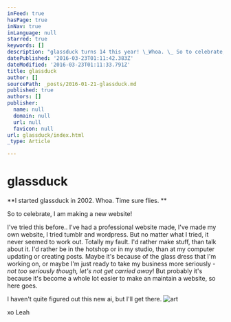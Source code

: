 ```yaml
---
inFeed: true
hasPage: true
inNav: true
inLanguage: null
starred: true
keywords: []
description: "glassduck turns 14 this year! \_Whoa. \_ So to celebrate, I am making a new website!"
datePublished: '2016-03-23T01:11:42.383Z'
dateModified: '2016-03-23T01:11:33.791Z'
title: glassduck
author: []
sourcePath: _posts/2016-01-21-glassduck.md
published: true
authors: []
publisher:
  name: null
  domain: null
  url: null
  favicon: null
url: glassduck/index.html
_type: Article

---
```

# glassduck

**I started glassduck in 2002\.  Whoa.  Time sure flies.   **

So to celebrate, I am making a new website!

I've tried this before.. I've had a professional website made, I've made my own website, I tried tumblr and wordpress.  But no matter what I tried, it never seemed to work out.  Totally my fault. I'd rather make stuff, than talk about it.  I'd rather be in the hotshop or in my studio, than at my computer updating or creating posts. Maybe it's because of the glass dress that I'm working on, or maybe I'm just ready to take my business more seriously - _not too seriously though, let's not get carried away_! But probably it's because it's become a whole lot easier to make an maintain a website, so here goes.

I haven't quite figured out this new ai, but I'll get there.
![art](https://the-grid-user-content.s3-us-west-2.amazonaws.com/454ac32a-29ca-4022-b6dc-bbd9cb468847.jpg)

xo Leah